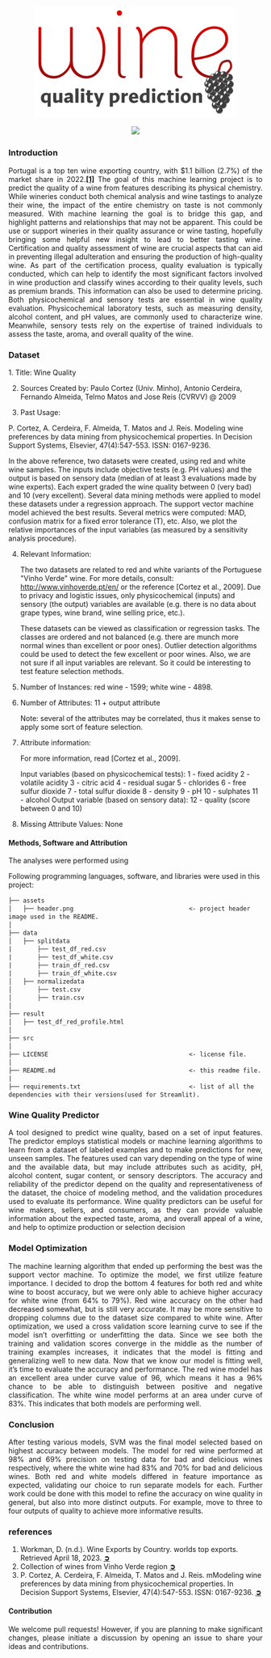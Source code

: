 <p align="center">
  <img src="https://github.com/theidari/wine_quality/blob/main/asset/header.png" width=400px>
</p>
<p align="center"><a href="https://theidari-wine-quality-appstreamlit-benjamin-1l3eqb.streamlit.app/#wine-quality-prediction"><img src="https://shields.io/badge/streamlit-Wine%20Quality%20Predictor-red?logo=streamlit&style=flat-square"></a></p>
<h3>Introduction</h3>
<p align="justify">
Portugal is a top ten wine exporting country, with $1.1 billion (2.7%) of the market share in 2022.<a href="https://github.com/theidari/wine_quality/edit/main/README.md#references"><b>[1]</b></a>
The goal of this machine learning project is to predict the quality of a wine from features describing its physical chemistry. While wineries conduct both chemical analysis and wine tastings to analyze their wine, the impact of the entire chemistry on taste is not commonly measured. With machine learning the goal is to bridge this gap, and highlight patterns and relationships that may not be apparent. This could be use or support wineries in their quality assurance or wine tasting, hopefully bringing some helpful new insight to lead to better tasting wine.
Certification and quality assessment of wine are crucial aspects that can aid in preventing illegal adulteration and ensuring the production of high-quality wine. As part of the certification process, quality evaluation is typically conducted, which can help to identify the most significant factors involved in wine production and classify wines according to their quality levels, such as premium brands. This information can also be used to determine pricing.
Both physicochemical and sensory tests are essential in wine quality evaluation. Physicochemical laboratory tests, such as measuring density, alcohol content, and pH values, are commonly used to characterize wine. Meanwhile, sensory tests rely on the expertise of trained individuals to assess the taste, aroma, and overall quality of the wine.</p>
<h3>Dataset</h3>
<p align="justify">
1. Title: Wine Quality 

2. Sources
   Created by: Paulo Cortez (Univ. Minho), Antonio Cerdeira, Fernando Almeida, Telmo Matos and Jose Reis (CVRVV) @ 2009
   
3. Past Usage:

  P. Cortez, A. Cerdeira, F. Almeida, T. Matos and J. Reis. 
  Modeling wine preferences by data mining from physicochemical properties.
  In Decision Support Systems, Elsevier, 47(4):547-553. ISSN: 0167-9236.

  In the above reference, two datasets were created, using red and white wine samples.
  The inputs include objective tests (e.g. PH values) and the output is based on sensory data
  (median of at least 3 evaluations made by wine experts). Each expert graded the wine quality 
  between 0 (very bad) and 10 (very excellent). Several data mining methods were applied to model
  these datasets under a regression approach. The support vector machine model achieved the
  best results. Several metrics were computed: MAD, confusion matrix for a fixed error tolerance (T),
  etc. Also, we plot the relative importances of the input variables (as measured by a sensitivity
  analysis procedure).
 
4. Relevant Information:

   The two datasets are related to red and white variants of the Portuguese "Vinho Verde" wine.
   For more details, consult: http://www.vinhoverde.pt/en/ or the reference [Cortez et al., 2009].
   Due to privacy and logistic issues, only physicochemical (inputs) and sensory (the output) variables 
   are available (e.g. there is no data about grape types, wine brand, wine selling price, etc.).

   These datasets can be viewed as classification or regression tasks.
   The classes are ordered and not balanced (e.g. there are munch more normal wines than
   excellent or poor ones). Outlier detection algorithms could be used to detect the few excellent
   or poor wines. Also, we are not sure if all input variables are relevant. So
   it could be interesting to test feature selection methods. 

5. Number of Instances: red wine - 1599; white wine - 4898. 

6. Number of Attributes: 11 + output attribute
  
   Note: several of the attributes may be correlated, thus it makes sense to apply some sort of
   feature selection.

7. Attribute information:

   For more information, read [Cortez et al., 2009].

   Input variables (based on physicochemical tests):
   1 - fixed acidity
   2 - volatile acidity
   3 - citric acid
   4 - residual sugar
   5 - chlorides
   6 - free sulfur dioxide
   7 - total sulfur dioxide
   8 - density
   9 - pH
   10 - sulphates
   11 - alcohol
   Output variable (based on sensory data): 
   12 - quality (score between 0 and 10)

8. Missing Attribute Values: None</P>
<h4>Methods, Software and Attribution</h4>
The analyses were performed using 

Following programming languages, software, and libraries were used in this project:

```
├── assets
│   ├── header.png                                <- project header image used in the README.
│
├── data
│   ├── splitdata 
|       ├── test_df_red.csv                  
|       ├── test_df_white.csv                   
|       ├── train_df_red.csv                   
|       ├── train_df_white.csv                   
│   ├── normalizedata                        
│       ├── test.csv                                 
│       ├── train.csv                                
│
├── result
│   ├── test_df_red_profile.html                 
│
├── src                                    
│
├── LICENSE                                       <- license file.
│
├── README.md                                     <- this readme file.
|
├── requirements.txt                              <- list of all the dependencies with their versions(used for Streamlit).
```

<h3>Wine Quality Predictor</h3>
<p align="justify">A tool designed to predict wine quality, based on a set of input features. The predictor employs statistical models or machine learning algorithms to learn from a dataset of labeled examples and to make predictions for new, unseen samples. The features used can vary depending on the type of wine and the available data, but may include attributes such as acidity, pH, alcohol content, sugar content, or sensory descriptors. The accuracy and reliability of the predictor depend on the quality and representativeness of the dataset, the choice of modeling method, and the validation procedures used to evaluate its performance. Wine quality predictors can be useful for wine makers, sellers, and consumers, as they can provide valuable information about the expected taste, aroma, and overall appeal of a wine, and help to optimize production or selection decision</p>
<h3>Model Optimization</h3>
<p align="justify">The machine learning algorithm that ended up performing the best was the support vector machine. To optimize the model, we first utilize feature importance. I decided to drop the bottom 4 features for both red and white wine to boost accuracy, but we were only able to achieve higher accuracy for white wine (from 64% to 79%). Red wine accuracy on the other had decreased somewhat, but is still very accurate. It may be more sensitive to dropping columns due to the dataset size compared to white wine. After optimization, we used a cross validation score learning curve to see if the model isn’t overfitting or underfitting the data. Since we see both the training and validation scores converge in the middle as the number of training examples increases, it indicates that the model is fitting and generalizing well to new data. Now that we know our model is fitting well, it’s time to evaluate the accuracy and performance. The red wine model has an excellent area under curve value of 96, which means it has a 96% chance to be able to distinguish between positive and negative classification. The white wine model performs at an area under curve of 83%. This indicates that both models are performing well.</p>
<h3>Conclusion</h3>
<p align="justify">After testing various models, SVM was the final model selected based on highest accuracy between models. The model for red wine performed at 98% and 69% precision on testing data for bad and delicious wines respectively, where the white wine had 83% and 70% for bad and delicious wines. Both red and white models differed in feature importance as expected, validating our choice to run separate models for each. Further work could be done with this model to refine the accuracy on wine quality in general, but also into more distinct outputs. For example, move to three to four outputs of quality to achieve more informative results.</p>
<h3>references</h3>
<ol>
<li>Workman, D. (n.d.). Wine Exports by Country. worlds top exports. Retrieved April 18, 2023. <a href="https://www.worldstopexports.com/wine-exports-country/"><b>➲</b></a></li>
<li>Collection of wines from Vinho Verde region <a href="https://archive.ics.uci.edu/ml/datasets/wine+quality"><b>➲</b></a></li>
<li>P. Cortez, A. Cerdeira, F. Almeida, T. Matos and J. Reis. mModeling wine preferences by data mining from physicochemical properties.
In Decision Support Systems, Elsevier, 47(4):547-553. ISSN: 0167-9236. <a href="https://www.sciencedirect.com/science/article/pii/S0167923609001377?via%3Dihub"><b>➲</b></a></li>
</ol>
<h4>Contribution</h4>
<p align="justify">We welcome pull requests! However, if you are planning to make significant changes, please initiate a discussion by opening an issue to share your ideas and contributions.</p>
